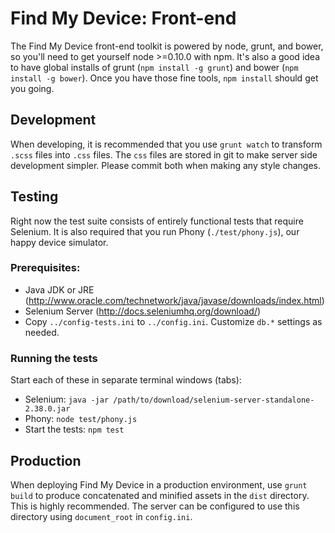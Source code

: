 # Find My Device: Front-end

The Find My Device front-end toolkit is powered by node, grunt, and bower, so you'll need to get yourself node >=0.10.0 with npm. It's also a good idea to have global installs of grunt (`npm install -g grunt`) and bower (`npm install -g bower`). Once you have those fine tools, `npm install` should get you going.

## Development

When developing, it is recommended that you use `grunt watch` to transform `.scss` files into `.css` files. The `css` files are stored in git to make server side development simpler. Please commit both when making any style changes.

## Testing

Right now the test suite consists of entirely functional tests that require Selenium. It is also required that you run Phony (`./test/phony.js`), our happy device simulator.

### Prerequisites:

  * Java JDK or JRE (http://www.oracle.com/technetwork/java/javase/downloads/index.html)
  * Selenium Server (http://docs.seleniumhq.org/download/)
  * Copy `../config-tests.ini` to `../config.ini`. Customize `db.*` settings as needed.

### Running the tests

Start each of these in separate terminal windows (tabs):

  * Selenium: `java -jar /path/to/download/selenium-server-standalone-2.38.0.jar`
  * Phony: `node test/phony.js`
  * Start the tests: `npm test`

## Production

When deploying Find My Device in a production environment, use `grunt build` to produce concatenated and minified assets in the `dist` directory. This is highly recommended. The server can be configured to use this directory using `document_root` in `config.ini`.
